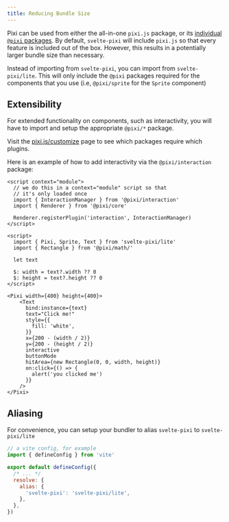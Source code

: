 ```yaml
---
title: Reducing Bundle Size
---
```


Pixi can be used from either the all-in-one `pixi.js` package, or its [individual `@pixi` packages](https://pixijs.io/customize/). By default, `svelte-pixi` will include `pixi.js` so that every feature is included out of the box. However, this results in a potentially larger bundle size than necessary.

Instead of importing from `svelte-pixi`, you can import from `svelte-pixi/lite`. This will only include the `@pixi` packages required for the components that you use (i.e, `@pixi/sprite` for the `Sprite` component)

## Extensibility

For extended functionality on components, such as interactivity, you will have to import and setup the appropriate `@pixi/*` package.

Visit the [pixi.js/customize](https://pixijs.io/customize/) page to see which packages require which plugins.

Here is an example of how to add interactivity via the `@pixi/interaction` package:

```svelte example csr
<script context="module">
  // we do this in a context="module" script so that
  // it's only loaded once
  import { InteractionManager } from '@pixi/interaction'
  import { Renderer } from '@pixi/core'

  Renderer.registerPlugin('interaction', InteractionManager)
</script>

<script>
  import { Pixi, Sprite, Text } from 'svelte-pixi/lite'
  import { Rectangle } from '@pixi/math/'

  let text

  $: width = text?.width ?? 0
  $: height = text?.height ?? 0
</script>

<Pixi width={400} height={400}>
    <Text
      bind:instance={text}
      text="Click me!"
      style={{
        fill: 'white',
      }}
      x={200 - (width / 2)}
      y={200 - (height / 2)}
      interactive
      buttonMode
      hitArea={new Rectangle(0, 0, width, height)}
      on:click={() => {
        alert('you clicked me')
      }}
    />
</Pixi>
```

## Aliasing

For convenience, you can setup your bundler to alias `svelte-pixi` to `svelte-pixi/lite`

```js
// a vite config, for example
import { defineConfig } from 'vite'

export default defineConfig({
  /* ... */
  resolve: {
    alias: {
      'svelte-pixi': 'svelte-pixi/lite',
    },
  },
})
```
